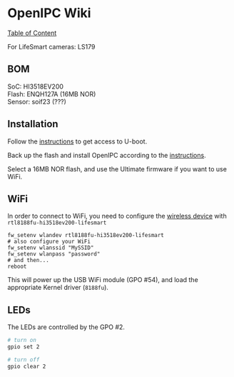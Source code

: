 # OpenIPC Wiki
[Table of Content](../README.md)

For LifeSmart cameras: LS179

## BOM

SoC: HI3518EV200  
Flash: ENQH127A (16MB NOR)  
Sensor: soif23 (???)

## Installation

Follow the [instructions](help-uboot.md#bypassing-password-protected-bootloader) to get access to U-boot.

Back up the flash and install OpenIPC according to the [instructions](https://openipc.org/cameras/vendors/hisilicon/socs/hi3518ev200).

Select a 16MB NOR flash, and use the Ultimate firmware if you want to use WiFi.

## WiFi

In order to connect to WiFi, you need to configure the [wireless device](wireless-settings.md#initial-configuration) with `rtl8188fu-hi3518ev200-lifesmart`

```
fw_setenv wlandev rtl8188fu-hi3518ev200-lifesmart
# also configure your WiFi
fw_setenv wlanssid "MySSID"
fw_setenv wlanpass "password"
# and then...
reboot
```

This will power up the USB WiFi module (GPO #54), and load the appropriate Kernel driver (`8188fu`).

## LEDs

The LEDs are controlled by the GPO #2.

```bash
# turn on
gpio set 2

# turn off
gpio clear 2
```

